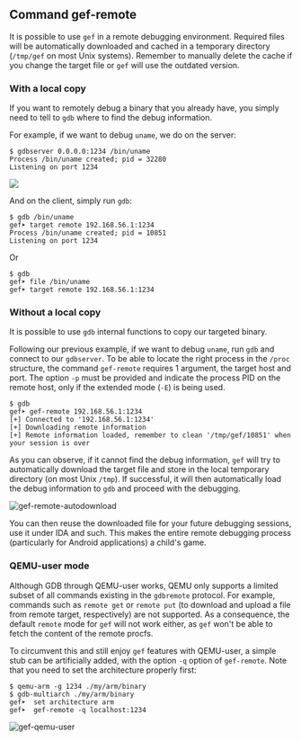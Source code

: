## Command gef-remote ##

It is possible to use `gef` in a remote debugging environment. Required files
will be automatically downloaded and cached in a temporary directory (`/tmp/gef` on most
Unix systems). Remember to manually delete the cache if you change the target file or
`gef` will use the outdated version.


### With a local copy ###

If you want to remotely debug a binary that you already have, you simply need to
tell to `gdb` where to find the debug information.

For example, if we want to debug `uname`, we do on the server:
```
$ gdbserver 0.0.0.0:1234 /bin/uname
Process /bin/uname created; pid = 32280
Listening on port 1234
```
![](https://i.imgur.com/Zc4vnBd.png)

And on the client, simply run `gdb`:

```
$ gdb /bin/uname
gef➤ target remote 192.168.56.1:1234
Process /bin/uname created; pid = 10851
Listening on port 1234
```

Or

```
$ gdb
gef➤ file /bin/uname
gef➤ target remote 192.168.56.1:1234
```


### Without a local copy ###

It is possible to use `gdb` internal functions to copy our targeted binary.

Following our previous example, if we want to debug `uname`, run `gdb` and
connect to our `gdbserver`. To be able to locate the right process in the
`/proc` structure, the command `gef-remote` requires 1 argument, the target
host and port.  The option `-p` must be provided and indicate the process PID
on the remote host, only if the extended mode (`-E`) is being used.

```
$ gdb
gef➤ gef-remote 192.168.56.1:1234
[+] Connected to '192.168.56.1:1234'
[+] Downloading remote information
[+] Remote information loaded, remember to clean '/tmp/gef/10851' when your session is over
```

As you can observe, if it cannot find the debug information, `gef` will try to
automatically download the target file and store in the local temporary
directory (on most Unix `/tmp`). If successful, it will then automatically load
the debug information to `gdb` and proceed with the debugging.

![gef-remote-autodownload](https://i.imgur.com/8JHpOTV.png)

You can then reuse the downloaded file for your future debugging sessions, use it under IDA
and such. This makes the entire remote debugging process (particularly for Android applications)
a child's game.


### QEMU-user mode ###

Although GDB through QEMU-user works, QEMU only supports a limited subset of all
commands existing in the `gdbremote` protocol. For example, commands such as
`remote get` or `remote put` (to download and upload a file from remote target,
respectively) are not supported. As a consequence, the default `remote` mode
for `gef` will not work either, as `gef` won't be able to fetch the content of
the remote procfs.

To circumvent this and still enjoy `gef` features with QEMU-user, a simple stub
can be artificially added, with the option `-q` option of `gef-remote`. Note
that you need to set the architecture properly first:

```
$ qemu-arm -g 1234 ./my/arm/binary
$ gdb-multiarch ./my/arm/binary
gef➤  set architecture arm
gef➤  gef-remote -q localhost:1234
```

![gef-qemu-user](http://i.imgur.com/JtEQndv.png)
